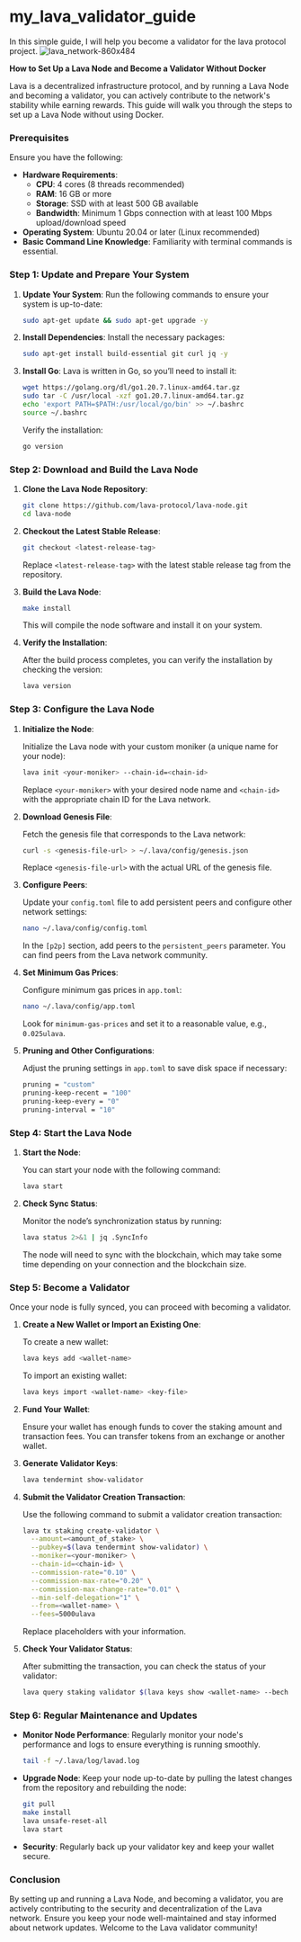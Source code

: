 # my_lava_validator_guide
In this simple guide, I will help you become a validator for the lava protocol project.
![lava_network-860x484](https://github.com/user-attachments/assets/2273257d-f96e-4188-93cd-3d1f9966c75b)



**How to Set Up a Lava Node and Become a Validator Without Docker**

Lava is a decentralized infrastructure protocol, and by running a Lava Node and becoming a validator, you can actively contribute to the network's stability while earning rewards. This guide will walk you through the steps to set up a Lava Node without using Docker.

### Prerequisites

Ensure you have the following:

- **Hardware Requirements**:
  - **CPU**: 4 cores (8 threads recommended)
  - **RAM**: 16 GB or more
  - **Storage**: SSD with at least 500 GB available
  - **Bandwidth**: Minimum 1 Gbps connection with at least 100 Mbps upload/download speed
- **Operating System**: Ubuntu 20.04 or later (Linux recommended)
- **Basic Command Line Knowledge**: Familiarity with terminal commands is essential.

### Step 1: Update and Prepare Your System

1. **Update Your System**: Run the following commands to ensure your system is up-to-date:

    ```bash
    sudo apt-get update && sudo apt-get upgrade -y
    ```

2. **Install Dependencies**: Install the necessary packages:

    ```bash
    sudo apt-get install build-essential git curl jq -y
    ```

3. **Install Go**: Lava is written in Go, so you’ll need to install it:

    ```bash
    wget https://golang.org/dl/go1.20.7.linux-amd64.tar.gz
    sudo tar -C /usr/local -xzf go1.20.7.linux-amd64.tar.gz
    echo 'export PATH=$PATH:/usr/local/go/bin' >> ~/.bashrc
    source ~/.bashrc
    ```

    Verify the installation:

    ```bash
    go version
    ```

### Step 2: Download and Build the Lava Node

1. **Clone the Lava Node Repository**:

    ```bash
    git clone https://github.com/lava-protocol/lava-node.git
    cd lava-node
    ```

2. **Checkout the Latest Stable Release**:

    ```bash
    git checkout <latest-release-tag>
    ```

    Replace `<latest-release-tag>` with the latest stable release tag from the repository.

3. **Build the Lava Node**:

    ```bash
    make install
    ```

    This will compile the node software and install it on your system.

4. **Verify the Installation**:

    After the build process completes, you can verify the installation by checking the version:

    ```bash
    lava version
    ```

### Step 3: Configure the Lava Node

1. **Initialize the Node**:

    Initialize the Lava node with your custom moniker (a unique name for your node):

    ```bash
    lava init <your-moniker> --chain-id=<chain-id>
    ```

    Replace `<your-moniker>` with your desired node name and `<chain-id>` with the appropriate chain ID for the Lava network.

2. **Download Genesis File**:

    Fetch the genesis file that corresponds to the Lava network:

    ```bash
    curl -s <genesis-file-url> > ~/.lava/config/genesis.json
    ```

    Replace `<genesis-file-url>` with the actual URL of the genesis file.

3. **Configure Peers**:

    Update your `config.toml` file to add persistent peers and configure other network settings:

    ```bash
    nano ~/.lava/config/config.toml
    ```

    In the `[p2p]` section, add peers to the `persistent_peers` parameter. You can find peers from the Lava network community.

4. **Set Minimum Gas Prices**:

    Configure minimum gas prices in `app.toml`:

    ```bash
    nano ~/.lava/config/app.toml
    ```

    Look for `minimum-gas-prices` and set it to a reasonable value, e.g., `0.025ulava`.

5. **Pruning and Other Configurations**:

    Adjust the pruning settings in `app.toml` to save disk space if necessary:

    ```bash
    pruning = "custom"
    pruning-keep-recent = "100"
    pruning-keep-every = "0"
    pruning-interval = "10"
    ```

### Step 4: Start the Lava Node

1. **Start the Node**:

    You can start your node with the following command:

    ```bash
    lava start
    ```

2. **Check Sync Status**:

    Monitor the node’s synchronization status by running:

    ```bash
    lava status 2>&1 | jq .SyncInfo
    ```

    The node will need to sync with the blockchain, which may take some time depending on your connection and the blockchain size.

### Step 5: Become a Validator

Once your node is fully synced, you can proceed with becoming a validator.

1. **Create a New Wallet or Import an Existing One**:

    To create a new wallet:

    ```bash
    lava keys add <wallet-name>
    ```

    To import an existing wallet:

    ```bash
    lava keys import <wallet-name> <key-file>
    ```

2. **Fund Your Wallet**:

    Ensure your wallet has enough funds to cover the staking amount and transaction fees. You can transfer tokens from an exchange or another wallet.

3. **Generate Validator Keys**:

    ```bash
    lava tendermint show-validator
    ```

4. **Submit the Validator Creation Transaction**:

    Use the following command to submit a validator creation transaction:

    ```bash
    lava tx staking create-validator \
      --amount=<amount_of_stake> \
      --pubkey=$(lava tendermint show-validator) \
      --moniker=<your-moniker> \
      --chain-id=<chain-id> \
      --commission-rate="0.10" \
      --commission-max-rate="0.20" \
      --commission-max-change-rate="0.01" \
      --min-self-delegation="1" \
      --from=<wallet-name> \
      --fees=5000ulava
    ```

    Replace placeholders with your information.

5. **Check Your Validator Status**:

    After submitting the transaction, you can check the status of your validator:

    ```bash
    lava query staking validator $(lava keys show <wallet-name> --bech val -a)
    ```

### Step 6: Regular Maintenance and Updates

- **Monitor Node Performance**: Regularly monitor your node's performance and logs to ensure everything is running smoothly.
  
    ```bash
    tail -f ~/.lava/log/lavad.log
    ```

- **Upgrade Node**: Keep your node up-to-date by pulling the latest changes from the repository and rebuilding the node:

    ```bash
    git pull
    make install
    lava unsafe-reset-all
    lava start
    ```

- **Security**: Regularly back up your validator key and keep your wallet secure.

### Conclusion

By setting up and running a Lava Node, and becoming a validator, you are actively contributing to the security and decentralization of the Lava network. Ensure you keep your node well-maintained and stay informed about network updates. Welcome to the Lava validator community!
